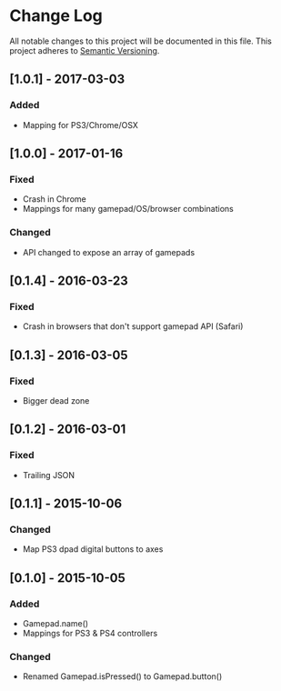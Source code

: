 # Change Log
All notable changes to this project will be documented in this file.
This project adheres to [Semantic Versioning](http://semver.org/).

## [1.0.1] - 2017-03-03
### Added
- Mapping for PS3/Chrome/OSX

## [1.0.0] - 2017-01-16
### Fixed
- Crash in Chrome
- Mappings for many gamepad/OS/browser combinations

### Changed
- API changed to expose an array of gamepads

## [0.1.4] - 2016-03-23
### Fixed
- Crash in browsers that don't support gamepad API (Safari)

## [0.1.3] - 2016-03-05
### Fixed
- Bigger dead zone

## [0.1.2] - 2016-03-01
### Fixed
- Trailing JSON

## [0.1.1] - 2015-10-06
### Changed
- Map PS3 dpad digital buttons to axes

## [0.1.0] - 2015-10-05
### Added
- Gamepad.name()
- Mappings for PS3 & PS4 controllers

### Changed
- Renamed Gamepad.isPressed() to Gamepad.button()

